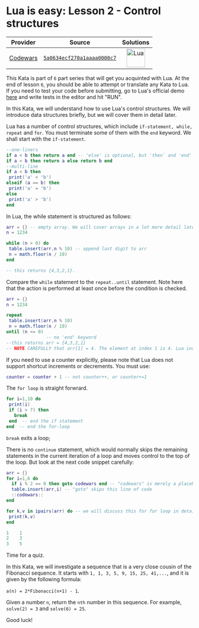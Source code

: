 [_metadata_:generated]: - "true"

# Lua is easy: Lesson 2 - Control structures

<!-- INFO TABLE BEGIN -->

| Provider                                        | Source                                                                               | Solutions                                                                                                                                |
| :---------------------------------------------: | :----------------------------------------------------------------------------------: | :--------------------------------------------------------------------------------------------------------------------------------------: |
| [Codewars](../../../docs/providers/Codewars.md) | [`5a0634ecf270a1aaaa0000c7`](https://www.codewars.com/kata/5a0634ecf270a1aaaa0000c7) | [<img src="https://res.cloudinary.com/rascaltwo/image/upload/v1631924080/lua_neosme.svg" alt="Lua" title="Lua" width="50" />](solve.lua) |

<!-- INFO TABLE END -->

This Kata is part of `6` part series that will get you acquinted with Lua. At the end of lesson `6`, you should be able to attempt or translate any Kata to Lua. If you need to test your code before submitting, go to Lua's official demo [here](https://www.lua.org/cgi-bin/demo) and write tests in the editor and hit "RUN".

In this Kata, we will understand how to use Lua's control structures. We will introduce data structures briefly, but we will cover them in detail later.

Lua has a number of control structures, which include `if-statement, while, repeat` and `for`.  You must terminate some of them with the `end` keyword. We shall start with the `if-statement`.
```Lua
--one-liners
if a < b then return a end -- 'else' is optional, but 'then` and 'end' are not.
if a < b then return a else return b end 
--multi-line
if a < b then  
 print('a' < 'b') 
elseif (a == b) then 
 print('a' = 'b')
else
 print('a' > 'b')
end 
```

In Lua, the while statement is structured as follows:
```Lua
arr = {} -- empty array. We will cover arrays in a lot more detail later
n = 1234

while (n > 0) do
 table.insert(arr,n % 10) -- append last digit to arr
 n = math.floor(n / 10) 
end

-- this returns {4,3,2,1}. 
```
Compare the `while` statement to the `repeat..until` statement. Note here that the action is performed at least once before the condition is checked.
```Lua
arr = {} 
n = 1234

repeat 
 table.insert(arr,n % 10)
 n = math.floor(n / 10) 
until (n <= 0)  
               -- no 'end' keyword               
--this returns arr = {4,3,2,1}
-- NOTE CAREFULLY that arr[1] = 4. The element at index 1 is 4. Lua indices start at 1. 
```
If you need to use a counter explicitly, please note that Lua does not support shortcut increments or decrements. You must use: 
```Lua
counter = counter + 1 -- not counter++, or counter+=1
```
The `for loop` is straight forwrard. 
```Lua
for i=1,10 do
 print(i) 
 if (i > 7) then 
   break 
 end  -- end the if statement
end  -- end the for-loop
```
`break` exits a loop; 

There is no `continue` statement, which would normally skips the remaining statements in the current iteration of a loop and moves control to the top of the loop. But look at the next code snippet carefully:
```Lua
arr = {}
for i=1,6 do
  if i % 2 == 0 then goto codewars end -- "codewars" is merely a placeholder here, so that "goto" knows where to jump to.
  table.insert(arr,i) -- "goto" skips this line of code
  ::codewars::
end

for k,v in ipairs(arr) do -- we will discuss this for for loop in detail later.
 print(k,v)
end

1	 1
2	 3
3	 5
```

Time for a quiz. 

In this Kata, we will investigate a sequence that is a very close cousin of the Fibonacci sequence.  It starts with `1, 1, 3, 5, 9, 15, 25, 41,...`, and it is given by the following formula: 

`a(n) = 2*Fibonacci(n+1) - 1`.

Given a number `n`, return the `nth` number in this sequence. For example, `solve(2) = 3` and `solve(6) = 25`. 

Good luck!
